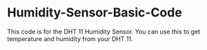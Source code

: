 # Humidity-Sensor-Basic-Code
This code is for the DHT 11 Humidity Sensor. You can use this to get temperature and humidity from your DHT 11.
